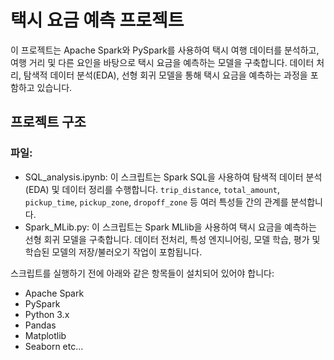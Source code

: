 # 택시 요금 예측 프로젝트
이 프로젝트는 Apache Spark와 PySpark를 사용하여 택시 여행 데이터를 분석하고, 여행 거리 및 다른 요인을 바탕으로 택시 요금을 예측하는 모델을 구축합니다. 데이터 처리, 탐색적 데이터 분석(EDA), 선형 회귀 모델을 통해 택시 요금을 예측하는 과정을 포함하고 있습니다.

## 프로젝트 구조

### 파일:
- SQL_analysis.ipynb: 이 스크립트는 Spark SQL을 사용하여 탐색적 데이터 분석(EDA) 및 데이터 정리를 수행합니다. `trip_distance`, `total_amount`, `pickup_time`, `pickup_zone`, `dropoff_zone` 등 여러 특성들 간의 관계를 분석합니다.
- Spark_MLib.py: 이 스크립트는 Spark MLlib을 사용하여 택시 요금을 예측하는 선형 회귀 모델을 구축합니다. 데이터 전처리, 특성 엔지니어링, 모델 학습, 평가 및 학습된 모델의 저장/불러오기 작업이 포함됩니다.

스크립트를 실행하기 전에 아래와 같은 항목들이 설치되어 있어야 합니다:
- Apache Spark
- PySpark
- Python 3.x
- Pandas
- Matplotlib
- Seaborn etc...
